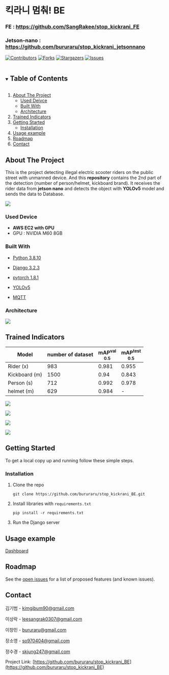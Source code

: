 <!-- PROJECT SHIELDS -->
<!--
*** I'm using markdown "reference style" links for readability.
*** Reference links are enclosed in brackets [ ] instead of parentheses ( ).
*** See the bottom of this document for the declaration of the reference variables
*** for contributors-url, forks-url, etc. This is an optional, concise syntax you may use.
*** https://www.markdownguide.org/basic-syntax/#reference-style-links
-->

# 킥라니 멈춰! BE

### FE : https://github.com/SangRakee/stop_kickrani_FE

### Jetson-nano : https://github.com/bururaru/stop_kickrani_jetsonnano

[![Contributors][contributors-shield]][contributors-url]
[![Forks][forks-shield]][forks-url]
[![Stargazers][stars-shield]][stars-url]
[![Issues][issues-shield]][issues-url]

<!-- TABLE OF CONTENTS -->

<details open="open">
  <summary><h2 style="display: inline-block">Table of Contents</h2></summary>
  <ol>
    <li>
      <a href="#about-the-project">About The Project</a>
        <ul>
        <li><a href="">Used Deivce</a></li>
       </ul>
      <ul>
        <li><a href="#built-with">Built With</a></li>
      </ul>
       <ul>
        <li><a href="">Architecture</a></li>
       </ul>
    </li>
    <li>
      <a href="#about-the-project">Trained Indicators</a>
    </li>  
    <li>
      <a href="#getting-started">Getting Started</a>
      <ul>
        <li><a href="#installation">Installation</a></li>
      </ul>
    </li>
    <li><a href="#usage">Usage example</a></li>
    <li><a href="#roadmap">Roadmap</a></li>
    <li><a href="#contact">Contact</a></li>
  </ol>
</details>






<!-- ABOUT THE PROJECT -->

## About The Project

This is the project detecting illegal electric scooter riders on the public street with unmanned device. And this **repository** contains the 2nd part of the detection (number of person/helmet, kickboard brand). It receives the rider data from **jetson nano** and detects the object with **YOLOv5** model and sends the data to Database.

![](/banner.jpg)

### Used Device

- **AWS EC2 with GPU**
- GPU : NVIDIA M60 8GB


### Built With

* [Python 3.8.10](https://www.python.org/)

* [Django 3.2.3](https://www.djangoproject.com/)

* [pytorch 1.8.1](https://pytorch.org/)

* [YOLOv5](https://github.com/ultralytics/yolov5)

* [MQTT](https://mqtt.org/)

### Architecture

![](https://user-images.githubusercontent.com/45448869/120573177-201efd00-c458-11eb-9e45-4a5b39421264.png)

## Trained Indicators

| Model | number of dataset | mAP<sup>val<br>0.5 | mAP<sup>test<br>0.5|
| ----------------- | --------------------- | ----------------------- | ------------------------ |
| Rider (x) | 983 | 0.981 | 0.955 |
| Kickboard (m)| 1500| 0.94 | 0.843 |
| Person (s) | 712 | 0.992 | 0.978 |
| helmet (m) | 629 | 0.984 | - |

![](https://user-images.githubusercontent.com/45448869/120500749-0b148080-c3fc-11eb-9220-14953a88b572.gif)

![](https://user-images.githubusercontent.com/45448869/120500745-09e35380-c3fc-11eb-96d0-838e13a10c13.gif)

![](https://user-images.githubusercontent.com/45448869/120500741-08b22680-c3fc-11eb-88f3-ce37c9f6906e.gif)

![](https://user-images.githubusercontent.com/45448869/120592863-823c2a00-c479-11eb-86ac-d953b6b64ae1.gif)

<!-- GETTING STARTED -->

## Getting Started

To get a local copy up and running follow these simple steps.

### Installation

1. Clone the repo

   ```shell
   git clone https://github.com/bururaru/stop_kickrani_BE.git
   ```

2. Install libraries with `requirements.txt`

   ```shell
   pip install -r requirements.txt
   ```

3. Run the Django server

   

<!-- USAGE EXAMPLES -->

## Usage example

 [Dashboard](https://example.com)







<!-- ROADMAP -->

## Roadmap

See the [open issues](https://github.com/bururaru/stop_kickrani_BE/issues) for a list of proposed features (and known issues).



<!-- CONTACT -->

## Contact

김기범 - [kimgibum90@gmail.com](mailto:kimgibum90@gmail.com)

이상락 - [leesangrak0307@gmail.com](mailto:leesangrak0307@gmail.com)

이창민 - bururaru@gmail.com

장소영 - [so970404@gmail.com](mailto:so970404@gmail.com)

정수경 - [skjung247@gmail.com](mailto:skjung247@gmail.com)

Project Link: [https://github.com/bururaru/stop_kickrani_BE](https://github.com/bururaru/stop_kickrani_BE)







<!-- MARKDOWN LINKS & IMAGES -->
<!-- https://www.markdownguide.org/basic-syntax/#reference-style-links -->

[contributors-shield]: https://img.shields.io/github/contributors/bururaru/stop_kickrani_BE.svg?style=for-the-badge
[contributors-url]: https://github.com/bururaru/stop_kickrani_BE/graphs/contributors
[forks-shield]: https://img.shields.io/github/forks/bururaru/stop_kickrani_BE.svg?style=for-the-badge
[forks-url]: https://github.com/bururaru/stop_kickrani_BE/network/members
[stars-shield]: https://img.shields.io/github/stars/bururaru/stop_kickrani_BE.svg?style=for-the-badge
[stars-url]: https://github.com/bururaru/stop_kickrani_BE/stargazers
[issues-shield]: https://img.shields.io/github/issues/bururaru/stop_kickrani_BE.svg?style=for-the-badge
[issues-url]: https://github.com/bururaru/stop_kickrani_BE/issues
